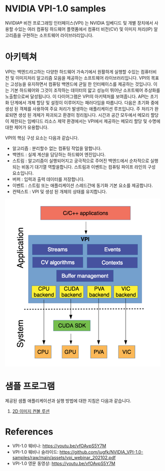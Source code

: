 # NVIDIA VPI-1.0 samples

NVIDIA® 비전 프로그래밍 인터페이스(VPI) 는 NVIDIA 임베디드 및 개별 장치에서 사용할 수있는 여러 컴퓨팅 하드웨어 플랫폼에서 컴퓨터 비전(CV) 및 이미지 처리(IP) 알고리즘을 구현하는 소프트웨어 라이브러리입니다.

# 아키텍쳐
VPI는 백엔드라고하는 다양한 하드웨어 가속기에서 원활하게 실행할 수있는 컴퓨터비전 및 이미지처리 알고리즘 모음을 제공하는 소프트웨어 라이브러리입니다. VPI의 목표는 고성능을 유지하면서 컴퓨팅 백엔드에 균일 한 인터페이스를 제공하는 것입니다. 이는 기본 하드웨어와 그것이 조작하는 데이터의 얇고 성능이 뛰어난 소프트웨어 추상화를 노출함으로써 달성됩니다. 이 다이어그램은 VPI의 아키텍처를 보여줍니다.
API는 초기화 단계에서 개체 할당 및 설정이 이루어지는 패러다임을 따릅니다. 다음은 초기화 중에 생성 된 객체를 사용하여 주요 처리가 발생하는 애플리케이션 루프입니다. 주 처리가 완료되면 생성 된 개체가 파괴되고 환경이 정리됩니다. 시간과 공간 모두에서 메모리 할당이 제한되는 임베디드 리소스 제약 환경에서는 VPI에서 제공하는 메모리 할당 및 수명에 대한 제어가 유용합니다.

VPI의 핵심 구성 요소는 다음과 같습니다.
* 알고리즘 : 분리할수 없는 컴퓨팅 작업을 말합니다.
* 백엔드 : 실제 계산을 담당하는 하드웨어 엔진입니다.
* 스트림 : 알고리즘이 실행되어지고 궁극적으로 주어진 백엔드에서 순차적으로 실행되는 비동기 대기열 역할을합니다. 스트림과 이벤트는 컴퓨팅 파이프 라인의 구성 요소입니다.
* 버퍼 : 입력과 출력 데이터를 저장합니다.
* 이벤트 : 스트림 또는 애플리케이션 스레드간에 동기화 기본 요소를 제공합니다.
* 컨텍스트 : VPI 및 생성 된 개체의 상태를 유지합니다.

![Architecture](https://raw.githubusercontent.com/jugfk/NVIDIA_VPI-1.0-samples/main/Images/architecture.png)

# 샘플 프로그램
제공된 샘플 애플리케이션과 실행 방법에 대한 지침은 다음과 같습니다.

1. [2D 이미지 컨볼 루션](https://github.com/jugfk/NVIDIA_VPI-1.0-samples/tree/main/01-convolve_2d)


# References
* VPI-1.0 웨비나: https://youtu.be/vfOAvpS5Y7M
* VPI-1.0 웨비나 슬라이드: https://github.com/jugfk/NVIDIA_VPI-1.0-samples/raw/main/assets/vpi_webinar_202102.pdf
* VPI-1.0 영문 동영상: https://youtu.be/vfOAvpS5Y7M
